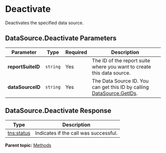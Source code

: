# Deactivate

Deactivates the specified data source.

## DataSource.Deactivate Parameters

|Parameter|Type|Required|Description|
|---------|----|--------|-----------|
|**reportSuiteID** |`string` |Yes| The ID of the report suite where you want to create this data source. |
|**dataSourceID** |`string` |Yes| The Data Source ID. You can get this ID by calling [DataSource.GetIDs](r_getIDs.md#). |

## DataSource.Deactivate Response

|Type|Description|
|----|-----------|
|[tns:status](../data_types/r_status.md#) | Indicates if the call was successful. |

**Parent topic:** [Methods](../methods/c_data_sources_methods.md)

